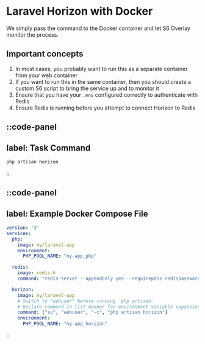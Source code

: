 # Laravel Horizon with Docker
We simply pass the command to the Docker container and let S6 Overlay monitor the process.

## Important concepts
1. In most cases, you probably want to run this as a separate container from your web container
1. If you want to run this in the same container, then you should create a custom S6 script to bring the service up and to monitor it
1. Ensure that you have your `.env` configured correctly to authenticate with Redis
1. Ensure Redis is running before you attempt to connect Horizon to Redis

::code-panel
---
label: Task Command
---
```sh
php artisan horizon
```
::

::code-panel
---
label: Example Docker Compose File
---
```yaml
version: '3'
services:
  php:
    image: my/laravel-app
    environment:
      PHP_POOL_NAME: "my-app_php"

  redis:
    image: redis:6
    command: "redis-server --appendonly yes --requirepass redispassword"

  horizon:
    image: my/laravel-app
    # Switch to "webuser" before running `php artisan`
    # Declare command in list manner for environment variable expansion
    command: ["su", "webuser", "-c", "php artisan horizon"]
    environment:
      PHP_POOL_NAME: "my-app_horizon"
```
::